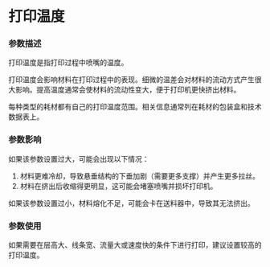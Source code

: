 打印温度
====
### **参数描述**
打印温度是指打印过程中喷嘴的温度。

打印温度会影响材料在打印过程中的表现。细微的温差会对材料的流动方式产生很大影响。提高温度通常会使材料的流动性变大，便于打印机更快挤出材料。

每种类型的耗材都有自己的打印温度范围。相关信息通常列在耗材的包装盒和技术数据表上。

### **参数影响**
如果该参数设置过大，可能会出现以下情况：
1. 材料更难冷却，导致悬垂结构的下垂加剧（需要更多支撑）并产生更多拉丝。
2. 材料在挤出后收缩得更明显，这可能会堵塞喷嘴并损坏打印机。

如果该参数设置过小，材料熔化不足，可能会卡在送料器中，导致其无法挤出。

### **参数使用**
如果需要在层高大、线条宽、流量大或速度快的条件下进行打印，建议设置较高的打印温度。

